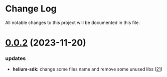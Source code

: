 
# Change Log

All notable changes to this project will be documented in this file.

# [0.0.2](https://git.sonr.io/pkg/wallets) (2023-11-20)

### updates

- **helium-sdk:** change some files name and remove some unused libs ([21](https://git.sonr.io/pkg/wallets/pull/21))
